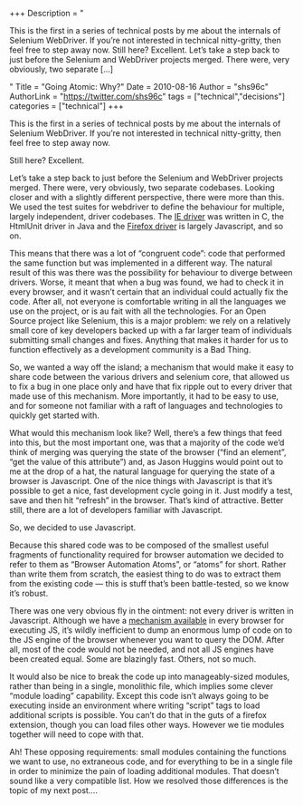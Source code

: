 +++
Description = "<p>This is the first in a series of technical posts by me about the internals of Selenium WebDriver. If you’re not interested in technical nitty-gritty, then feel free to step away now. Still here? Excellent. Let’s take a step back to just before the Selenium and WebDriver projects merged. There were, very obviously, two separate […]</p>"
Title = "Going Atomic: Why?"
Date = 2010-08-16
Author = "shs96c"
AuthorLink = "https://twitter.com/shs96c"
tags = ["technical","decisions"]
categories = ["technical"]
+++

<p>This is the first in a series of technical posts by me about the internals of Selenium WebDriver. If you&#8217;re not interested in technical nitty-gritty, then feel free to step away now.</p>
<p>Still here? Excellent.</p>
<p>Let&#8217;s take a step back to just before the Selenium and WebDriver projects merged. There were, very obviously, two separate codebases. Looking closer and with a slightly different perspective, there were more than this. We used the test suites for webdriver to define the behaviour for multiple, largely independent, driver codebases. The <a href="http://code.google.com/p/selenium/source/browse/#svn/trunk/jobbie">IE driver</a> was written in C, the HtmlUnit driver in Java and the <a href="http://code.google.com/p/selenium/source/browse/#svn/trunk/firefox">Firefox driver</a> is largely Javascript, and so on. </p>
<p>This means that there was a lot of &#8220;congruent code&#8221;: code that performed the same function but was implemented in a different way. The natural result of this was there was the possibility for behaviour to diverge between drivers. Worse, it meant that when a bug was found, we had to check it in every browser, and it wasn&#8217;t certain that an individual could actually fix the code. After all, not everyone is comfortable writing in all the languages we use on the project, or is au fait with all the technologies. For an Open Source project like Selenium, this is a major problem: we rely on a relatively small core of key developers backed up with a far larger team of individuals submitting small changes and fixes. Anything that makes it harder for us to function effectively as a development community is a Bad Thing.</p>
<p>So, we wanted a way off the island; a mechanism that would make it easy to share code between the various drivers and selenium core, that allowed us to fix a bug in one place only and have that fix ripple out to every driver that made use of this mechanism. More importantly, it had to be easy to use, and for someone not familiar with a raft of languages and technologies to quickly get started with.</p>
<p>What would this mechanism look like? Well, there&#8217;s a few things that feed into this, but the most important one, was that a majority of the code we&#8217;d think of merging was querying the state of the browser (&#8220;find an element&#8221;, &#8220;get the value of this attribute&#8221;) and, as Jason Huggins would point out to me at the drop of a hat, the natural language for querying the state of a browser is Javascript. One of the nice things with Javascript is that it&#8217;s possible to get a nice, fast development cycle going in it. Just modify a test, save and then hit &#8220;refresh&#8221; in the browser. That&#8217;s kind of attractive. Better still, there are a lot of developers familiar with Javascript.</p>
<p>So, we decided to use Javascript.</p>
<p>Because this shared code was to be composed of the smallest useful fragments of functionality required for browser automation we decided to refer to them as &#8220;Browser Automation Atoms&#8221;, or &#8220;atoms&#8221; for short. Rather than write them from scratch, the easiest thing to do was to extract them from the existing code &#8212; this is stuff that&#8217;s been battle-tested, so we know it&#8217;s robust.</p>
<p>There was one very obvious fly in the ointment: not every driver is written in Javascript. Although we have a <a href="http://selenium.googlecode.com/svn/trunk/docs/api/java/org/openqa/selenium/JavascriptExecutor.html">mechanism available</a> in every browser for executing JS, it&#8217;s wildly inefficient to dump an enormous lump of code on to the JS engine of the browser whenever you want to query the DOM. After all, most of the code would not be needed, and not all JS engines have been created equal. Some are blazingly fast. Others, not so much.</p>
<p>It would also be nice to break the code up into manageably-sized modules, rather than being in a single, monolithic file, which implies some clever &#8220;module loading&#8221; capability. Except this code isn&#8217;t always going to be executing inside an environment where writing &#8220;script&#8221; tags to load additional scripts is possible. You can&#8217;t do that in the guts of a firefox extension, though you can load files other ways. However we tie modules together will need to cope with that.</p>
<p>Ah! These opposing requirements: small modules containing the functions we want to use, no extraneous code, and for everything to be in a single file in order to minimize the pain of loading additional modules. That doesn&#8217;t sound like a very compatible list. How we resolved those differences is the topic of my next post&#8230;.</p>

